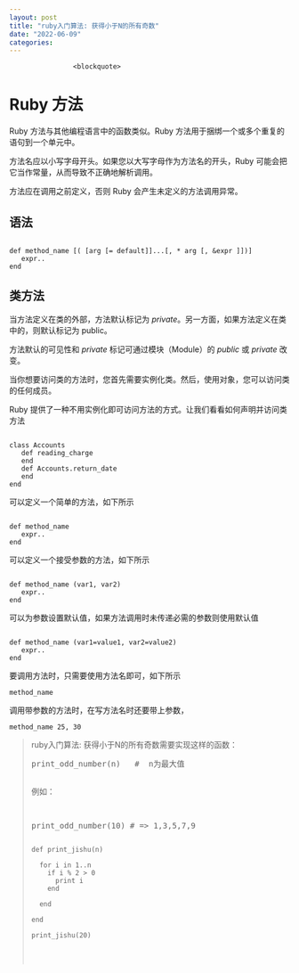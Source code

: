 ```yaml
---
layout: post
title: "ruby入门算法: 获得小于N的所有奇数"
date: "2022-06-09"
categories: 
---
```


                    <blockquote> 
 <h1>Ruby 方法</h1> 
 <p>Ruby 方法与其他编程语言中的函数类似。Ruby 方法用于捆绑一个或多个重复的语句到一个单元中。</p> 
 <p>方法名应以小写字母开头。如果您以大写字母作为方法名的开头，Ruby 可能会把它当作常量，从而导致不正确地解析调用。</p> 
 <p>方法应在调用之前定义，否则 Ruby 会产生未定义的方法调用异常。</p> 
 <h2>语法</h2> 
 <pre><code class="language-ruby">
def method_name [( [arg [= default]]...[, * arg [, &amp;expr ]])]
   expr..
end
</code></pre> 
 <h2>类方法</h2> 
 <p>当方法定义在类的外部，方法默认标记为 <em>private</em>。另一方面，如果方法定义在类中的，则默认标记为 public。</p> 
 <p>方法默认的可见性和 <em>private</em> 标记可通过模块（Module）的 <em>public</em> 或 <em>private</em> 改变。</p> 
 <p>当你想要访问类的方法时，您首先需要实例化类。然后，使用对象，您可以访问类的任何成员。</p> 
 <p>Ruby 提供了一种不用实例化即可访问方法的方式。让我们看看如何声明并访问类方法</p> 
 <pre><code class="language-ruby">
class Accounts
   def reading_charge
   end
   def Accounts.return_date
   end
end
</code></pre> 
 <p>可以定义一个简单的方法，如下所示</p> 
 <pre><code class="language-ruby">
def method_name 
   expr..
end
</code></pre> 
 <p>可以定义一个接受参数的方法，如下所示</p> 
 <pre><code class="language-ruby">
def method_name (var1, var2)
   expr..
end
</code></pre> 
 <p>可以为参数设置默认值，如果方法调用时未传递必需的参数则使用默认值</p> 
 <pre><code class="language-ruby">
def method_name (var1=value1, var2=value2)
   expr..
end
</code></pre> 
 <p>要调用方法时，只需要使用方法名即可，如下所示</p> 
 <pre><code class="language-ruby">method_name</code></pre> 
 <p>调用带参数的方法时，在写方法名时还要带上参数，</p> 
 <pre><code class="language-ruby">method_name 25, 30
</code></pre> 
 <p></p> 
</blockquote> 
<p></p> 
<p></p> 
<blockquote> 
 <p>ruby入门算法: 获得小于N的所有奇数需要实现这样的函数：</p> 
 <pre>print_odd_number(n)   #  n为最大值

例如：

print_odd_number(10) # =&gt; 1,3,5,7,9
</pre> 
 <pre><code class="language-ruby">def print_jishu(n)

  for i in 1..n
    if i % 2 &gt; 0 
      print i
    end 

  end 

end

print_jishu(20)
</code></pre> 
 <p style="text-align:center;"><img alt="" src="https://img-blog.csdnimg.cn/a9def85818904e4f82f1633f368b163b.png?x-oss-process=image/watermark,type_d3F5LXplbmhlaQ,shadow_50,text_Q1NETiBA6K645aKo44Gu5bCP6J206J22,size_20,color_FFFFFF,t_70,g_se,x_16"></p> 
 <p> </p> 
</blockquote>
                
